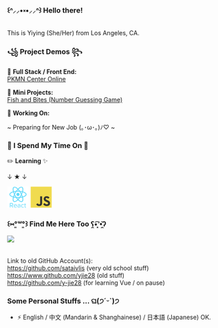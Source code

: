 ### ꒰ᐢ⸝⸝•༝•⸝⸝ᐢ꒱ Hello there! 

This is Yiying (She/Her) from Los Angeles, CA. <br />

<!--
- 🔭 I’m currently working on ...
- 🌱 I’m currently learning ...
- 👯 I’m looking to collaborate on ...
- 🤔 I’m looking for help with ...
- 💬 Ask me about ...
- 📫 How to reach me: ...
- 😄 Pronouns: ...
- ⚡ Fun fact: ...
-->

### ꧁ Project Demos ꧂
🦊 __Full Stack / Front End:__ <br />
[PKMN Center Online](https://pkmn-centerol.herokuapp.com/) <br />
<!-- [Face Recognition Brain](https://facerecog-brn.herokuapp.com) -->

🐰 __Mini Projects:__ <br />
[Fish and Bites (Number Guessing Game)](https://yjie28.github.io/fish-and-bite/)

🦋 __Working On:__ <br />
<!-- [Web Dev Notes](https://yjie10.github.io/webdev-review/) -->
~ Preparing for New Job (｡･ω･｡)ﾉ♡ ~

### 🌱 I Spend My Time On 🌲
✏️ __Learning__ ✨

↓ ★ ↓

<p align="left">
<img src="https://raw.githubusercontent.com/devicons/devicon/master/icons/react/react-original-wordmark.svg" alt="react" width="50" height="50" />
<img src="https://raw.githubusercontent.com/devicons/devicon/master/icons/javascript/javascript-original.svg" alt="javascript" width="50" height="50" />
<!-- <img src="https://raw.githubusercontent.com/devicons/devicon/master/icons/ruby/ruby-original.svg" alt="ruby" width="50" height="50" />  -->
</p>

<!--START_PAUSE_SECTION:wa_ka-->

<!--END_PAUSE_SECTION:wa_ka-->
  
###  ꒰⑅°͈꒳​°͈꒱ Find Me Here Too ʕ̯•͡ˑ͓•̯᷅ʔ ​​​
<a href="https://linkedin.com/in/yjie28">
  <img src="https://img.shields.io/badge/linkedin-%230077B5.svg?&style=for-the-badge&logo=linkedin&logoColor=white">
</a>

<br />
<br />

Link to old GitHub Account(s): <br />
https://github.com/sataivlis (very old school stuff) <br />
https://www.github.com/yjie28 (old stuff) <br />
https://github.com/y-jie28 (for learning Vue / on pause)

### Some Personal Stuffs ... ଘ(੭ˊᵕˋ)੭
<!-- - 📝 You can find a copy of my Résumé [here](https://drive.google.com/file/d/1P8GqHf0lFNiOSsgg6BBNWBdZpeXd1ywQ/view?usp=sharing).  -->
- ⚡ English / 中文 (Mandarin & Shanghainese) / 日本語 (Japanese) OK.
